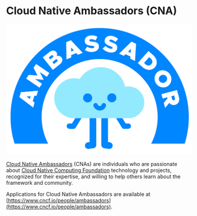 # Cloud Native Ambassadors (CNA)

<img alt="CNCF Ambassador" src="https://raw.githubusercontent.com/cncf/artwork/master/other/ambassador/icon/color/cncf-ambassador-icon-color.png" width="600px">

[Cloud Native Ambassadors](https://www.cncf.io/people/ambassadors/) (CNAs) are individuals who are passionate about [Cloud Native Computing Foundation](https://www.cncf.io/) technology and projects, recognized for their expertise, and willing to help others learn about the framework and community.

Applications for Cloud Native Ambassadors are available at [https://www.cncf.io/people/ambassadors](https://www.cncf.io/people/ambassadors).
